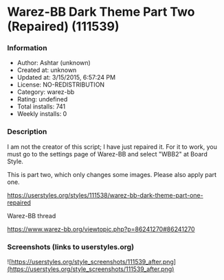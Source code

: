 # Warez-BB Dark Theme Part Two (Repaired) (111539)

### Information
- Author: Ashtar (unknown)
- Created at: unknown
- Updated at: 3/15/2015, 6:57:24 PM
- License: NO-REDISTRIBUTION
- Category: warez-bb
- Rating: undefined
- Total installs: 741
- Weekly installs: 0


### Description
I am not the creator of this script; I have just repaired it. For it to work, you must go to the settings page of Warez-BB and select "WBB2" at Board Style.

This is part two, which only changes some images. Please also apply part one.

https://userstyles.org/styles/111538/warez-bb-dark-theme-part-one-repaired

Warez-BB thread

https://www.warez-bb.org/viewtopic.php?p=86241270#86241270


### Screenshots (links to userstyles.org)
![https://userstyles.org/style_screenshots/111539_after.png](https://userstyles.org/style_screenshots/111539_after.png)



